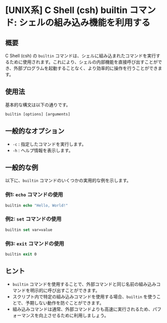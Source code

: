 # [UNIX系] C Shell (csh) builtin コマンド: シェルの組み込み機能を利用する

## 概要
C Shell (csh) の `builtin` コマンドは、シェルに組み込まれたコマンドを実行するために使用されます。これにより、シェルの内部機能を直接呼び出すことができ、外部プログラムを起動することなく、より効率的に操作を行うことができます。

## 使用法
基本的な構文は以下の通りです。

```csh
builtin [options] [arguments]
```

## 一般的なオプション
- `-c` : 指定したコマンドを実行します。
- `-h` : ヘルプ情報を表示します。

## 一般的な例
以下に、`builtin` コマンドのいくつかの実用的な例を示します。

### 例1: `echo` コマンドの使用
```csh
builtin echo "Hello, World!"
```

### 例2: `set` コマンドの使用
```csh
builtin set var=value
```

### 例3: `exit` コマンドの使用
```csh
builtin exit 0
```

## ヒント
- `builtin` コマンドを使用することで、外部コマンドと同じ名前の組み込みコマンドを明示的に呼び出すことができます。
- スクリプト内で特定の組み込みコマンドを使用する場合、`builtin` を使うことで、予期しない動作を防ぐことができます。
- 組み込みコマンドは通常、外部コマンドよりも高速に実行されるため、パフォーマンスを向上させるために利用しましょう。